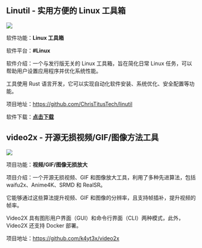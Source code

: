 ## Linutil - 实用方便的 Linux 工具箱

![](https://img.pknote.top/blog/202412171126279.webp)

软件功能：**Linux 工具箱**

软件平台：**#Linux**

软件介绍：一个与发行版无关的 Linux 工具箱，旨在简化日常 Linux 任务，可以帮助用户设置应用程序并优化系统性能。

工具使用 Rust 语言开发，它可以实现自动化软件安装、系统优化、安全配置等功能。

项目地址：https://github.com/ChrisTitusTech/linutil

软件下载：[**点击下载**](https://github.com/ChrisTitusTech/linutil/releases)

## video2x - 开源无损视频/GIF/图像方法工具

![](https://img.pknote.top/blog/202412171129707.webp)

项目功能：**视频/GIF/图像无损放大**

项目介绍：一个开源无损视频、GIF 和图像放大工具，利用了多种先进算法，包括 waifu2x、Anime4K、SRMD 和 RealSR。

它能够通过这些算法提升视频、GIF 和图像的分辨率，且支持帧插补，提升视频的帧率。

Video2X 具有图形用户界面（GUI）和命令行界面（CLI）两种模式，此外，Video2X 还支持 Docker 部署。

项目地址：https://github.com/k4yt3x/video2x